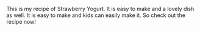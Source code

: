This is my recipe of Strawberry Yogurt. It is easy to make and a lovely dish as well.
It is easy to make and kids can easily make it.
So check out the recipe now!